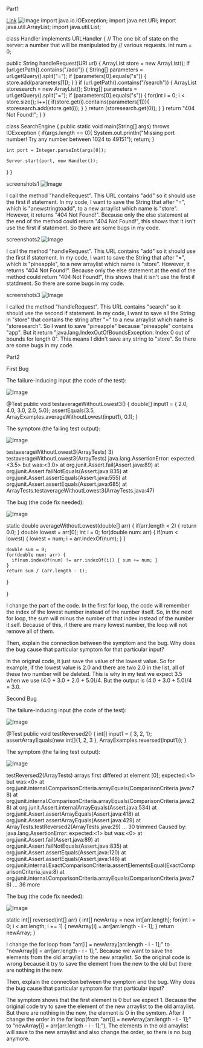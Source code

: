 Part1

[Link](https://github.com/wahanucsd/lab3/blob/main/lab2-SearchEngine.md)
![Image](https://github.com/wahanucsd/lab3/blob/main/Screen%20Shot%202022-10-28%20at%209.45.43%20PM.png)
import java.io.IOException; import java.net.URI; import java.util.ArrayList; import java.util.List;

class Handler implements URLHandler { // The one bit of state on the server: a number that will be manipulated by // various requests. int num = 0;

public String handleRequest(URI url) {
    ArrayList<String> store = new ArrayList<String>();
    if (url.getPath().contains("/add")) {
        String[] parameters = url.getQuery().split("=");
        if (parameters[0].equals("s")) {
        store.add(parameters[1]);
        }
    }
    if (url.getPath().contains("/search")) {
        ArrayList<String> storesearch = new ArrayList<String>();
        String[] parameters = url.getQuery().split("=");
        if (parameters[0].equals("s")) {
            for(int i = 0; i < store.size(); i++){
                if(store.get(i).contains(parameters[1])){
                storesearch.add(store.get(i));
                }
            }
                return (storesearch.get(0));
            }
    }
        return "404 Not Found!";
    }
}

class SearchEngine { public static void main(String[] args) throws IOException { if(args.length == 0){ System.out.println("Missing port number! Try any number between 1024 to 49151"); return; }

    int port = Integer.parseInt(args[0]);

    Server.start(port, new Handler());
}
}
					    

screenshots1
![Image](https://github.com/wahanucsd/lab3/blob/main/Screen%20Shot%202022-10-14%20at%209.22.43%20PM.png)

I call the method "handleRequest". This URL contains "add" so it should use the first if statement. 
In my code, I want to save the String that after "=", which is "anewstringtoadd", to a new arraylist which name is "store".
However, it returns "404 Not Found!".
Because only the else statement at the end of the method could return "404 Not Found!", 
this shows that it isn't use the first if statdment.
So there are some bugs in my code.

screenshots2
![Image](https://github.com/wahanucsd/lab3/blob/main/Screen%20Shot%202022-10-14%20at%209.22.53%20PM.png)

I call the method "handleRequest". This URL contains "add" so it should use the first if statement. 
In my code, I want to save the String that after "=", which is "pineapple", to a new arraylist which name is "store".
However, it returns "404 Not Found!".
Because only the else statement at the end of the method could return "404 Not Found!", 
this shows that it isn't use the first if statdment.
So there are some bugs in my code.



screenshots3
![Image](https://github.com/wahanucsd/lab3/blob/main/Screen%20Shot%202022-10-14%20at%209.23.03%20PM.png)

I called the method "handleRequest". This URL contains "search" so it should use the second if statement.
In my code, I want to save all the String in "store" that contains the string after "=" to a new arraylist which name is "storesearch".
So I want to save "pineapple" because "pineapple" contains "app".
But it return "java.lang.IndexOutOfBoundsException: Index 0 out of bounds for length 0".
This means I didn't save any string to "store".
So there are some bugs in my code.







Part2

First Bug

The failure-inducing input (the code of the test):
		    
![Image](https://github.com/wahanucsd/lab3/blob/main/Screen%20Shot%202022-10-28%20at%209.49.03%20PM.png)
		    
@Test
public void testaverageWithoutLowest3() {
  double[] input1 = { 2.0, 4.0, 3.0, 2.0, 5.0};
  assertEquals(3.5, ArrayExamples.averageWithoutLowest(input1), 0.1);
}



The symptom (the failing test output):

![Image](https://github.com/wahanucsd/lab3/blob/main/Screen%20Shot%202022-10-28%20at%209.49.48%20PM.png)
		    
testaverageWithoutLowest3(ArrayTests)
3) testaverageWithoutLowest3(ArrayTests)
java.lang.AssertionError: expected:<3.5> but was:<3.0>
at org.junit.Assert.fail(Assert.java:89)
at org.junit.Assert.failNotEquals(Assert.java:835)
at org.junit.Assert.assertEquals(Assert.java:555)
at org.junit.Assert.assertEquals(Assert.java:685)
at ArrayTests.testaverageWithoutLowest3(ArrayTests.java:47)


The bug (the code fix needed):

![Image](https://github.com/wahanucsd/lab3/blob/main/Screen%20Shot%202022-10-28%20at%209.51.47%20PM.png)		    
		    
static double averageWithoutLowest(double[] arr) {
    if(arr.length < 2) { return 0.0; }
    double lowest = arr[0];
    int i = 0;
    for(double num: arr) {
      if(num < lowest) { 
        lowest = num; 
        i = arr.indexOf(num);
        }
    }

    double sum = 0;
    for(double num: arr) {
      if(num.indexOf(num) != arr.indexOf(i)) { sum += num; }
    }
    return sum / (arr.length - 1);
  }


}

I change the part of the code. In the first for loop, the code will remember the index of the lowest number instead of the number itself.
So, in the next for loop, the sum will minus the number of that index instead of the number it self.
Because of this, if there are many lowest number, the loop will not remove all of them.



Then, explain the connection between the symptom and the bug. Why does the bug cause that particular symptom for that particular input?

In the original code, it just save the value of the lowest value. So for example, if the lowest value is 2.0 and there are two 2.0 in the list, all of these two number will be deleted. This is why in my test we expect 3.5 when we use (4.0 + 3.0 + 2.0 + 5.0)/4. But the output is (4.0 + 3.0 + 5.0)/4 = 3.0.








Second Bug

The failure-inducing input (the code of the test):

![Image](https://github.com/wahanucsd/lab3/blob/main/Screen%20Shot%202022-10-28%20at%2011.13.08%20PM.png)				

@Test
  public void testReversed2() {
    int[] input1 = { 3, 2, 1};
    assertArrayEquals(new int[]{1, 2, 3 }, ArrayExamples.reversed(input1));
  }

The symptom (the failing test output):

![Image](https://github.com/wahanucsd/lab3/blob/main/Screen%20Shot%202022-10-28%20at%2011.14.47%20PM.png)		    
		    
testReversed2(ArrayTests)
arrays first differed at element [0]; expected:<1> but was:<0>
        at org.junit.internal.ComparisonCriteria.arrayEquals(ComparisonCriteria.java:78)
        at org.junit.internal.ComparisonCriteria.arrayEquals(ComparisonCriteria.java:28)
        at org.junit.Assert.internalArrayEquals(Assert.java:534)
        at org.junit.Assert.assertArrayEquals(Assert.java:418)
        at org.junit.Assert.assertArrayEquals(Assert.java:429)
        at ArrayTests.testReversed2(ArrayTests.java:29)
        ... 30 trimmed
Caused by: java.lang.AssertionError: expected:<1> but was:<0>
        at org.junit.Assert.fail(Assert.java:89)
        at org.junit.Assert.failNotEquals(Assert.java:835)
        at org.junit.Assert.assertEquals(Assert.java:120)
        at org.junit.Assert.assertEquals(Assert.java:146)
        at org.junit.internal.ExactComparisonCriteria.assertElementsEqual(ExactComparisonCriteria.java:8)
        at org.junit.internal.ComparisonCriteria.arrayEquals(ComparisonCriteria.java:76)
        ... 36 more

The bug (the code fix needed):

![Image](https://github.com/wahanucsd/lab3/blob/main/Screen%20Shot%202022-10-28%20at%2011.15.32%20PM.png)

static int[] reversed(int[] arr) {
    int[] newArray = new int[arr.length];
    for(int i = 0; i < arr.length; i += 1) {
      newArray[i] = arr[arr.length - i - 1];
    }
    return newArray;
  }
		    

I change the for loop from "arr[i] = newArray[arr.length - i - 1];" to "newArray[i] = arr[arr.length - i - 1];".
Because we want to save the elements from the old arraylist to the new arraylist.
So the original code is wrong because it try to save the element from the new to the old but there are nothing in the new.
		    

Then, explain the connection between the symptom and the bug. Why does the bug cause that particular symptom for that particular input?

The symptom shows that the first element is 0 but we expect 1. Because the original code try to save the element of the new arraylist to 
the old arraylist. But there are nothing in the new, the element is O in the symtom.
After I change the order in the for loop(from "arr[i] = newArray[arr.length - i - 1];" to "newArray[i] = arr[arr.length - i - 1];"),
The elements in the old arraylist will save to the new arraylist and also change the order, so there is no bug anymore.


